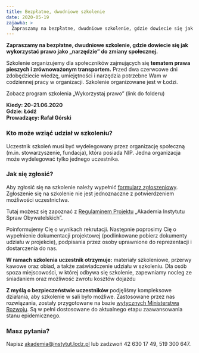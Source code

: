 ```yaml
---
title: Bezpłatne, dwudniowe szkolenie
date: 2020-05-19
zajawka: >
  Zapraszamy na bezpłatne, dwudniowe szkolenie, gdzie dowiecie się jak wykorzystać prawo jako „narzędzie” do zmiany społecznej.
---
```


**Zapraszamy na bezpłatne, dwudniowe szkolenie, gdzie dowiecie się jak wykorzystać prawo jako „narzędzie” do zmiany społecznej.**

Szkolenie organizujemy dla społeczników zajmujących się **tematem prawa pieszych i zrównoważonym transportem.** Przed dwa czerwcowe dni zdobędziecie wiedzę, umiejętności i narzędzia potrzebne Wam w codziennej pracy w organizacji. Szkolenie organizowane jest w Łodzi.

Zobacz program szkolenia „Wykorzystaj prawo” (link do folderu)

**Kiedy: 20–21.06.2020**  
**Gdzie: Łódź**  
**Prowadzący: Rafał Górski**

### Kto może wziąć udział w szkoleniu?

Uczestnik szkoleń musi być wydelegowany przez organizację społeczną (m.in. stowarzyszenie, fundacja), która posiada NIP. Jedna organizacja może wydelegować tylko jednego uczestnika.

### Jak się zgłosić?

Aby zgłosić się na szkolenie należy wypełnić [formularz zgłoszeniowy](https://forms.gle/1j9Ex9JfEXzKHzkH9). Zgłoszenie się na szkolenie nie jest jednoznaczne z potwierdzeniem możliwości uczestnictwa.

Tutaj możesz się zapoznać z [Regulaminem Projektu](#) „Akademia Instytutu Spraw Obywatelskich”.

Poinformujemy Cię o wynikach rekrutacji. Następnie poprosimy Cię o wypełnienie dokumentacji projektowej (podlinkowane pobierz dokumenty udziału w projekcie), podpisania przez osoby uprawnione do reprezentacji i dostarczenia do nas.

**W ramach szkolenia uczestnik otrzymuje:** materiały szkoleniowe, przerwy kawowe oraz obiad, a także zaświadczenie udziału w szkoleniu. Dla osób spoza miejscowości, w której odbywa się szkolenie, zapewniamy nocleg ze śniadaniem oraz możliwość zwrotu kosztów dojazdu

**Z myślą o bezpieczeństwie uczestników** podjęliśmy kompleksowe działania, aby szkolenie w sali było możliwe. Zastosowane przez nas rozwiązania, zostały przygotowane na bazie [wytycznych Ministerstwa Rozwoju](https://www.gov.pl/web/rozwoj/wytyczne-dla-branz). Są w pełni dostosowane do aktualnego etapu zaawansowania stanu epidemicznego.

### Masz pytania?

Napisz <akademia@instytut.lodz.pl> lub zadzwoń 42 630 17 49, 519 300 647.